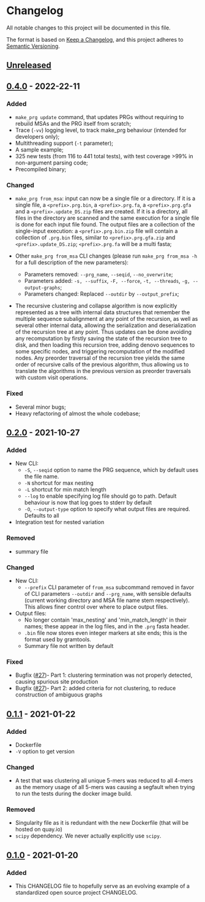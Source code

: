 # Changelog
All notable changes to this project will be documented in this file.

The format is based on [Keep a Changelog](https://keepachangelog.com/en/1.0.0/),
and this project adheres to [Semantic Versioning](https://semver.org/spec/v2.0.0.html).

## [Unreleased]

## [0.4.0] - 2022-22-11

### Added
- `make_prg update` command, that updates PRGs without requiring to rebuild MSAs and the PRG itself from scratch;
- Trace (`-vv`) logging level, to track make_prg behaviour (intended for developers only);
- Multithreading support (`-t` parameter);
- A sample example;
- 325 new tests (from 116 to 441 total tests), with test coverage >99% in non-argument parsing code;
- Precompiled binary;

### Changed
- `make_prg from_msa`: input can now be a single file or a directory. If it is a single file,
a `<prefix>.prg.bin`, a `<prefix>.prg.fa`, a `<prefix>.prg.gfa` and a `<prefix>.update_DS.zip`
files are created. If it is a directory, all files in the directory are scanned and the same
execution for a single file is done for each input file found. The output files are a collection of the single-input
execution: a `<prefix>.prg.bin.zip` file will contain a collection of `.prg.bin` files, similar to
`<prefix>.prg.gfa.zip` and `<prefix>.update_DS.zip`; `<prefix>.prg.fa` will be a multi fasta;

- Other `make_prg from_msa` CLI changes (please run `make_prg from_msa -h` for a full description of the new parameters):
  - Parameters removed: `--prg_name`, `--seqid`, `--no_overwrite`;
  - Parameters added: `-s, --suffix`, `-F, --force`, `-t, --threads`, `-g, --output-graphs`;
  - Parameters changed: Replaced `--outdir` by `--output_prefix`;

- The recursive clustering and collapse algorithm is now explicitly represented as a tree with internal data
structures that remember the multiple sequence subalignment at any point of the recursion, as well as several other
internal data, allowing the serialization and deserialization of the recursion tree at any point. Thus updates can
be done avoiding any recomputation by firstly saving the state of the recursion tree to disk, and then loading this
recursion tree, adding denovo sequences to some specific nodes, and triggering recomputation of the modified nodes.
Any preorder traversal of the recursion tree yields the same order of recursive calls of the previous algorithm,
thus allowing us to translate the algorithms in the previous version as preorder traversals with custom visit
operations.

### Fixed
- Several minor bugs;
- Heavy refactoring of almost the whole codebase;

## [0.2.0] - 2021-10-27

### Added
- New CLI:
    - `-S`, `--seqid` option to name the PRG sequence, which by default uses the file name.
    - `-N` shortcut for max nesting
    - `-L` shortcut for min match length
    - `--log` to enable specifying log file should go to path. Default behaviour is now that
      log goes to stderr by default
    - `-O`, `--output-type` option to specify what output files are required. Defaults to
      all
- Integration test for nested variation

### Removed
- summary file


### Changed
- New CLI:
    - `--prefix` CLI parameter of `from_msa` subcommand removed in favor of CLI parameters `--outdir`
       and `--prg_name`, with sensible defaults (current working directory and MSA file name stem respectively).
       This allows finer control over where to place output files.
- Output files:
    - No longer contain 'max_nesting' and 'min_match_length' in their names; these appear in the log files,
      and in the `.prg` fasta header.
    - `.bin` file now stores even integer markers at site ends; this is the format used by gramtools.
    - Summary file not written by default

### Fixed
- Bugfix ([#27][27])- Part 1: clustering termination was not properly detected, causing spurious 
  site production
- Bugfix ([#27][27])- Part 2: added criteria for not clustering, to reduce construction of 
  ambiguous graphs
  

## [0.1.1] - 2021-01-22
### Added
- Dockerfile
- `-V` option to get version

### Changed
- A test that was clustering all unique 5-mers was reduced to all 4-mers as the memory
  usage of all 5-mers was causing a segfault when trying to run the tests during the
  docker image build.

### Removed
- Singularity file as it is redundant with the new Dockerfile (that will be hosted on
  quay.io)
- `scipy` dependency. We never actually explicitly use `scipy`.

## [0.1.0] - 2021-01-20
### Added
- This CHANGELOG file to hopefully serve as an evolving example of a standardized open
  source project CHANGELOG.


[Unreleased]: https://github.com/iqbal-lab-org/make_prg/compare/v0.4.0...HEAD

[0.4.0]: https://github.com/iqbal-lab-org/make_prg/releases/tag/0.4.0
[0.2.0]: https://github.com/iqbal-lab-org/make_prg/releases/tag/0.2.0
[0.1.1]: https://github.com/iqbal-lab-org/make_prg/releases/tag/0.1.1
[0.1.0]: https://github.com/iqbal-lab-org/make_prg/releases/tag/0.1.0

[27]: https://github.com/iqbal-lab-org/make_prg/issues/27
